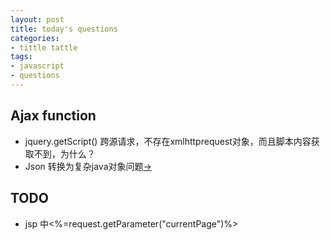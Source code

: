 ```yaml
---
layout: post
title: today's questions
categories:
- tittle tattle
tags:
- javascript
- questions
---
```


## Ajax function
- jquery.getScript()
  跨源请求，不存在xmlhttprequest对象，而且脚本内容获取不到，为什么？
- Json 转换为复杂java对象问题[->](http://blog.csdn.net/wistbean/article/detail/48036891)

## TODO 
- jsp 中<%=request.getParameter("currentPage")%>

